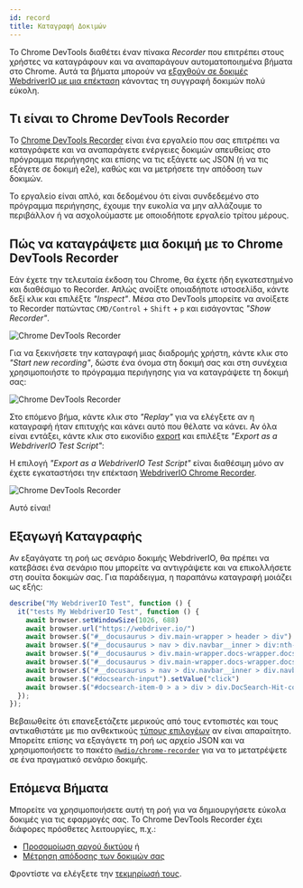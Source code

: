 ```yaml
---
id: record
title: Καταγραφή Δοκιμών
---
```


Το Chrome DevTools διαθέτει έναν πίνακα _Recorder_ που επιτρέπει στους χρήστες να καταγράφουν και να αναπαράγουν αυτοματοποιημένα βήματα στο Chrome. Αυτά τα βήματα μπορούν να [εξαχθούν σε δοκιμές WebdriverIO με μια επέκταση](https://chrome.google.com/webstore/detail/webdriverio-chrome-record/pllimkccefnbmghgcikpjkmmcadeddfn?hl=en) κάνοντας τη συγγραφή δοκιμών πολύ εύκολη.

## Τι είναι το Chrome DevTools Recorder

Το [Chrome DevTools Recorder](https://developer.chrome.com/docs/devtools/recorder/) είναι ένα εργαλείο που σας επιτρέπει να καταγράφετε και να αναπαράγετε ενέργειες δοκιμών απευθείας στο πρόγραμμα περιήγησης και επίσης να τις εξάγετε ως JSON (ή να τις εξάγετε σε δοκιμή e2e), καθώς και να μετρήσετε την απόδοση των δοκιμών.

Το εργαλείο είναι απλό, και δεδομένου ότι είναι συνδεδεμένο στο πρόγραμμα περιήγησης, έχουμε την ευκολία να μην αλλάζουμε το περιβάλλον ή να ασχολούμαστε με οποιοδήποτε εργαλείο τρίτου μέρους.

## Πώς να καταγράψετε μια δοκιμή με το Chrome DevTools Recorder

Εάν έχετε την τελευταία έκδοση του Chrome, θα έχετε ήδη εγκατεστημένο και διαθέσιμο το Recorder. Απλώς ανοίξτε οποιαδήποτε ιστοσελίδα, κάντε δεξί κλικ και επιλέξτε _"Inspect"_. Μέσα στο DevTools μπορείτε να ανοίξετε το Recorder πατώντας `CMD/Control` + `Shift` + `p` και εισάγοντας _"Show Recorder"_.

![Chrome DevTools Recorder](/img/recorder/recorder.png)

Για να ξεκινήσετε την καταγραφή μιας διαδρομής χρήστη, κάντε κλικ στο _"Start new recording"_, δώστε ένα όνομα στη δοκιμή σας και στη συνέχεια χρησιμοποιήστε το πρόγραμμα περιήγησης για να καταγράψετε τη δοκιμή σας:

![Chrome DevTools Recorder](/img/recorder/demo.gif)

Στο επόμενο βήμα, κάντε κλικ στο _"Replay"_ για να ελέγξετε αν η καταγραφή ήταν επιτυχής και κάνει αυτό που θέλατε να κάνει. Αν όλα είναι εντάξει, κάντε κλικ στο εικονίδιο [export](https://developer.chrome.com/docs/devtools/recorder/reference/#recorder-extension) και επιλέξτε _"Export as a WebdriverIO Test Script"_:

Η επιλογή _"Export as a WebdriverIO Test Script"_ είναι διαθέσιμη μόνο αν έχετε εγκαταστήσει την επέκταση [WebdriverIO Chrome Recorder](https://chrome.google.com/webstore/detail/webdriverio-chrome-record/pllimkccefnbmghgcikpjkmmcadeddfn).

![Chrome DevTools Recorder](/img/recorder/export.gif)

Αυτό είναι!

## Εξαγωγή Καταγραφής

Αν εξαγάγατε τη ροή ως σενάριο δοκιμής WebdriverIO, θα πρέπει να κατεβάσει ένα σενάριο που μπορείτε να αντιγράψετε και να επικολλήσετε στη σουίτα δοκιμών σας. Για παράδειγμα, η παραπάνω καταγραφή μοιάζει ως εξής:

```ts
describe("My WebdriverIO Test", function () {
  it("tests My WebdriverIO Test", function () {
    await browser.setWindowSize(1026, 688)
    await browser.url("https://webdriver.io/")
    await browser.$("#__docusaurus > div.main-wrapper > header > div").click()
    await browser.$("#__docusaurus > nav > div.navbar__inner > div:nth-child(1) > a:nth-child(3)").click()rec
    await browser.$("#__docusaurus > div.main-wrapper.docs-wrapper.docs-doc-page > div > aside > div > nav > ul > li:nth-child(4) > div > a").click()
    await browser.$("#__docusaurus > div.main-wrapper.docs-wrapper.docs-doc-page > div > aside > div > nav > ul > li:nth-child(4) > ul > li:nth-child(2) > a").click()
    await browser.$("#__docusaurus > nav > div.navbar__inner > div.navbar__items.navbar__items--right > div.searchBox_qEbK > button > span.DocSearch-Button-Container > span").click()
    await browser.$("#docsearch-input").setValue("click")
    await browser.$("#docsearch-item-0 > a > div > div.DocSearch-Hit-content-wrapper > span").click()
  });
});
```

Βεβαιωθείτε ότι επανεξετάζετε μερικούς από τους εντοπιστές και τους αντικαθιστάτε με πιο ανθεκτικούς [τύπους επιλογέων](/docs/selectors) αν είναι απαραίτητο. Μπορείτε επίσης να εξαγάγετε τη ροή ως αρχείο JSON και να χρησιμοποιήσετε το πακέτο [`@wdio/chrome-recorder`](https://github.com/webdriverio/chrome-recorder) για να το μετατρέψετε σε ένα πραγματικό σενάριο δοκιμής.

## Επόμενα Βήματα

Μπορείτε να χρησιμοποιήσετε αυτή τη ροή για να δημιουργήσετε εύκολα δοκιμές για τις εφαρμογές σας. Το Chrome DevTools Recorder έχει διάφορες πρόσθετες λειτουργίες, π.χ.:

- [Προσομοίωση αργού δικτύου](https://developer.chrome.com/docs/devtools/recorder/#simulate-slow-network) ή
- [Μέτρηση απόδοσης των δοκιμών σας](https://developer.chrome.com/docs/devtools/recorder/#measure)

Φροντίστε να ελέγξετε την [τεκμηρίωσή τους](https://developer.chrome.com/docs/devtools/recorder).
